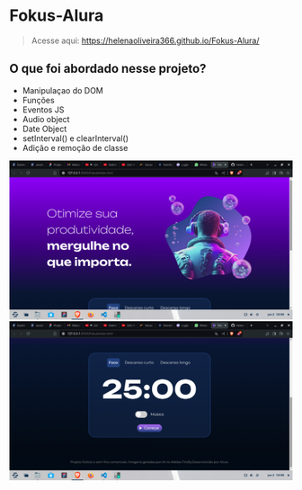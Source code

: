 # Fokus-Alura
> Acesse aqui: https://helenaoliveira366.github.io/Fokus-Alura/
## O que foi abordado nesse projeto?
- Manipulaçao do DOM
- Funções
- Eventos JS
- Audio object
- Date Object
- setInterval() e clearInterval()
- Adição e remoção de classe

<img src="Img-projeto-1.png" alt="">
<img src="Img-projeto-2.png" alt="">
